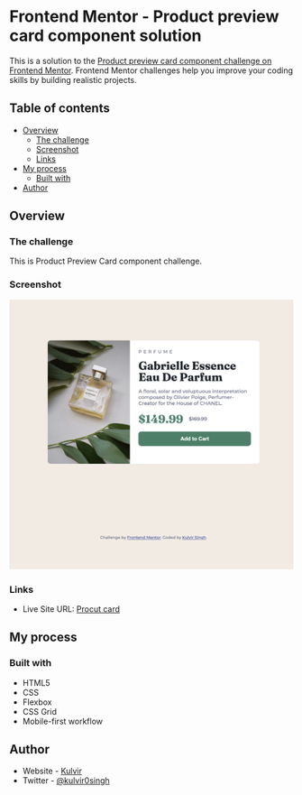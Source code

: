# Frontend Mentor - Product preview card component solution

This is a solution to the [Product preview card component challenge on Frontend Mentor](https://www.frontendmentor.io/challenges/product-preview-card-component-GO7UmttRfa). Frontend Mentor challenges help you improve your coding skills by building realistic projects. 

## Table of contents

- [Overview](#overview)
  - [The challenge](#the-challenge)
  - [Screenshot](#screenshot)
  - [Links](#links)
- [My process](#my-process)
  - [Built with](#built-with)
- [Author](#author)


## Overview

### The challenge
This is Product Preview Card component challenge.

### Screenshot

![](./images/screenshot.png)

### Links

- Live Site URL: [Procut card](https://your-live-site-url.com)

## My process

### Built with

- HTML5
- CSS
- Flexbox
- CSS Grid
- Mobile-first workflow

## Author

- Website - [Kulvir](https://www.kulvir.vercel.app)
- Twitter - [@kulvir0singh](https://www.twitter.com/kulvir0singh)
